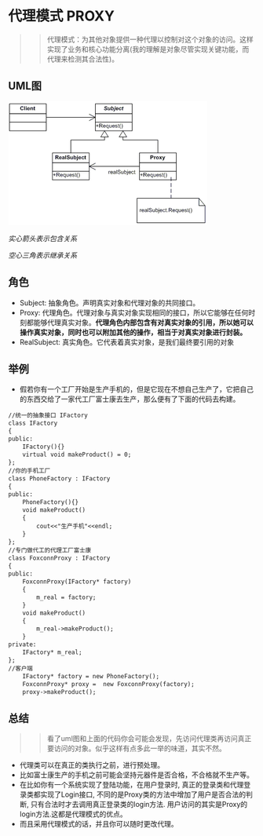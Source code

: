 # 代理模式 PROXY

>> 代理模式：为其他对象提供一种代理以控制对这个对象的访问。这样实现了业务和核心功能分离(我的理解是对象尽管实现关键功能，而代理来检测其合法性)。

## UML图
![](proxy.png)

*实心箭头表示包含关系*

*空心三角表示继承关系*
## 角色
- Subject: 抽象角色。声明真实对象和代理对象的共同接口。
- Proxy: 代理角色。代理对象与真实对象实现相同的接口，所以它能够在任何时刻都能够代理真实对象。**代理角色内部包含有对真实对象的引用，所以她可以操作真实对象，同时也可以附加其他的操作，相当于对真实对象进行封装。**
- RealSubject: 真实角色。它代表着真实对象，是我们最终要引用的对象
## 举例
- 假若你有一个工厂开始是生产手机的，但是它现在不想自己生产了，它把自己的东西交给了一家代工厂富士康去生产，那么便有了下面的代码去构建。
```
//统一的抽象接口 IFactory
class IFactory
{
public:
	IFactory(){}
	virtual void makeProduct() = 0;
};
//你的手机工厂
class PhoneFactory : IFactory
{
public:
	PhoneFactory(){}
	void makeProduct()
	{
		cout<<"生产手机"<<endl;
	}
};
//专门做代工的代理工厂富士康
class FoxconnProxy : IFactory
{
public:
	FoxconnProxy(IFactory* factory)
	{
		m_real = factory;
	}
	void makeProduct()
	{
		m_real->makeProduct();
	}
private:
	IFactory* m_real;
};
//客户端
	IFactory* factory = new PhoneFactory();
	FoxconnProxy* proxy =  new FoxconnProxy(factory);
	proxy->makeProduct();
```
## 总结
>> 看了uml图和上面的代码你会可能会发现，先访问代理类再访问真正要访问的对象。似乎这样有点多此一举的味道，其实不然。
- 代理类可以在真正的类执行之前，进行预处理。 
- 比如富士康生产的手机之前可能会坚持元器件是否合格，不合格就不生产等。
- 在比如你有一个系统实现了登陆功能，在用户登录时, 真正的登录类和代理登录类都实现了Login接口, 不同的是Proxy类的方法中增加了用户是否合法的判断, 只有合法时才去调用真正登录类的login方法. 用户访问的其实是Proxy的login方法.这都是代理模式的优点。
- 而且采用代理模式的话，并且你可以随时更改代理。